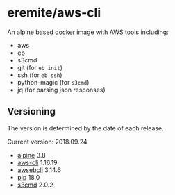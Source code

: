 # eremite/aws-cli

An alpine based [docker image](https://hub.docker.com/r/eremite/aws-cli/) with AWS tools including:

* aws
* eb
* s3cmd
* git (for `eb init`)
* ssh (for `eb ssh`)
* python-magic (for `s3cmd`)
* jq (for parsing json responses)

## Versioning

The version is determined by the date of each release.

Current version: 2018.09.24

* [alpine](https://hub.docker.com/r/library/alpine/tags/) 3.8
* [aws-cli](https://github.com/aws/aws-cli/releases) 1.16.19
* [awsebcli](https://pypi.python.org/pypi/awsebcli/#history) 3.14.6
* [pip](https://pip.pypa.io/en/stable/news/) 18.0
* [s3cmd](https://github.com/s3tools/s3cmd/releases) 2.0.2
